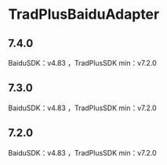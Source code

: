 # TradPlusBaiduAdapter

## 7.4.0

BaiduSDK：v4.83 ，TradPlusSDK min：v7.2.0

## 7.3.0

BaiduSDK：v4.83 ，TradPlusSDK min：v7.2.0

## 7.2.0

BaiduSDK：v4.83 ，TradPlusSDK min：v7.2.0